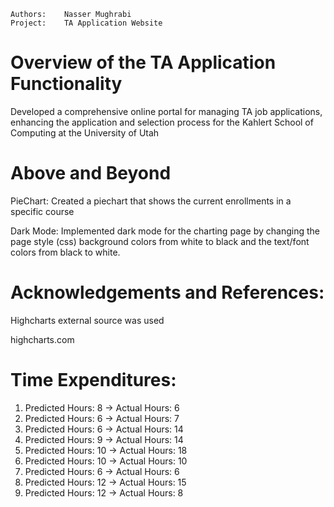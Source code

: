 ```
Authors:    Nasser Mughrabi
Project:    TA Application Website
```
# Overview of the TA Application Functionality 

Developed a comprehensive online portal for managing TA job applications, enhancing the application and selection process for the Kahlert School of Computing at the University of Utah

# Above and Beyond

PieChart: Created a piechart that shows the current enrollments in a specific course

Dark Mode: Implemented dark mode for the charting page by changing the page style (css)
background colors from white to black and the text/font colors from black to white.

# Acknowledgements and References:

Highcharts external source was used

highcharts.com

# Time Expenditures:

1. Predicted Hours: 8 -> Actual Hours: 6
2. Predicted Hours: 6 -> Actual Hours: 7
3. Predicted Hours: 6 -> Actual Hours: 14
4. Predicted Hours: 9 -> Actual Hours: 14
5. Predicted Hours: 10 -> Actual Hours: 18
6. Predicted Hours: 10 -> Actual Hours: 10
7. Predicted Hours: 6 -> Actual Hours: 6
8. Predicted Hours: 12 -> Actual Hours: 15
9. Predicted Hours: 12 -> Actual Hours: 8
